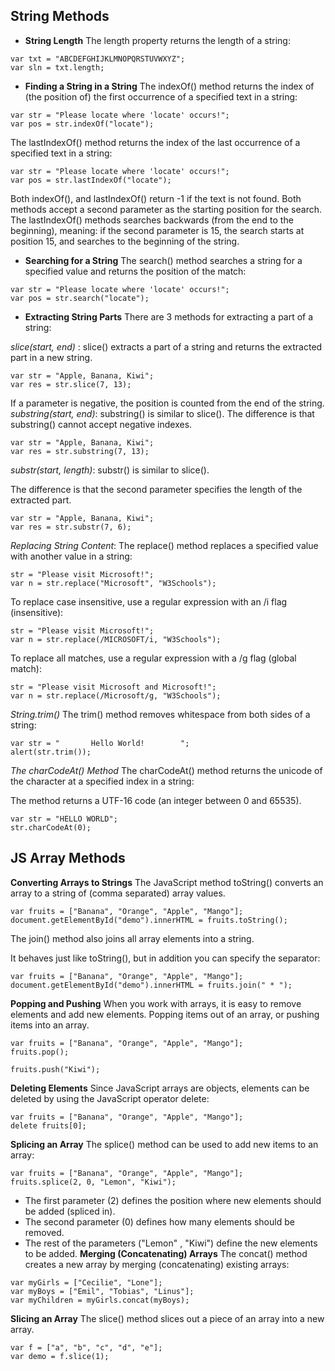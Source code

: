 ## String Methods
- **String Length**
The length property returns the length of a string:
```
var txt = "ABCDEFGHIJKLMNOPQRSTUVWXYZ";
var sln = txt.length;
```
- **Finding a String in a String**
The indexOf() method returns the index of (the position of) the first occurrence of a specified text in a string:
```
var str = "Please locate where 'locate' occurs!";
var pos = str.indexOf("locate");
```
The lastIndexOf() method returns the index of the last occurrence of a specified text in a string:
```
var str = "Please locate where 'locate' occurs!";
var pos = str.lastIndexOf("locate");
```
Both indexOf(), and lastIndexOf() return -1 if the text is not found.
Both methods accept a second parameter as the starting position for the search. The lastIndexOf() methods searches backwards (from the end to the beginning), meaning: if the second parameter is 15, the search starts at position 15, and searches to the beginning of the string.
- **Searching for a String**
The search() method searches a string for a specified value and returns the position of the match:
```
var str = "Please locate where 'locate' occurs!";
var pos = str.search("locate");
```
- **Extracting String Parts**
There are 3 methods for extracting a part of a string:

*slice(start, end)* : slice() extracts a part of a string and returns the extracted part in a new string.
```
var str = "Apple, Banana, Kiwi";
var res = str.slice(7, 13);
```
If a parameter is negative, the position is counted from the end of the string.
*substring(start, end)*: substring() is similar to slice().
The difference is that substring() cannot accept negative indexes.
```
var str = "Apple, Banana, Kiwi";
var res = str.substring(7, 13);
```
*substr(start, length)*: substr() is similar to slice().

The difference is that the second parameter specifies the length of the extracted part.
```
var str = "Apple, Banana, Kiwi";
var res = str.substr(7, 6);
```
*Replacing String Content*:
The replace() method replaces a specified value with another value in a string:
```
str = "Please visit Microsoft!";
var n = str.replace("Microsoft", "W3Schools");
```
To replace case insensitive, use a regular expression with an /i flag (insensitive):
```
str = "Please visit Microsoft!";
var n = str.replace(/MICROSOFT/i, "W3Schools");
```
To replace all matches, use a regular expression with a /g flag (global match):
```
str = "Please visit Microsoft and Microsoft!";
var n = str.replace(/Microsoft/g, "W3Schools");
```
*String.trim()*
The trim() method removes whitespace from both sides of a string:
```
var str = "       Hello World!        ";
alert(str.trim());
```
*The charCodeAt() Method*
The charCodeAt() method returns the unicode of the character at a specified index in a string:

The method returns a UTF-16 code (an integer between 0 and 65535).
```
var str = "HELLO WORLD";
str.charCodeAt(0); 
```

## JS Array Methods
**Converting Arrays to Strings**
The JavaScript method toString() converts an array to a string of (comma separated) array values.
```
var fruits = ["Banana", "Orange", "Apple", "Mango"];
document.getElementById("demo").innerHTML = fruits.toString();
```
The join() method also joins all array elements into a string.

It behaves just like toString(), but in addition you can specify the separator:
```
var fruits = ["Banana", "Orange", "Apple", "Mango"];
document.getElementById("demo").innerHTML = fruits.join(" * ");
```
**Popping and Pushing**
When you work with arrays, it is easy to remove elements and add new elements.
Popping items out of an array, or pushing items into an array.
```
var fruits = ["Banana", "Orange", "Apple", "Mango"];
fruits.pop(); 

fruits.push("Kiwi"); 
```
**Deleting Elements**
Since JavaScript arrays are objects, elements can be deleted by using the JavaScript operator delete:
```
var fruits = ["Banana", "Orange", "Apple", "Mango"];
delete fruits[0]; 
```
**Splicing an Array**
The splice() method can be used to add new items to an array:
```
var fruits = ["Banana", "Orange", "Apple", "Mango"];
fruits.splice(2, 0, "Lemon", "Kiwi");
```
- The first parameter (2) defines the position where new elements should be added (spliced in).
- The second parameter (0) defines how many elements should be removed.
- The rest of the parameters ("Lemon" , "Kiwi") define the new elements to be added.
**Merging (Concatenating) Arrays**
The concat() method creates a new array by merging (concatenating) existing arrays:
```
var myGirls = ["Cecilie", "Lone"];
var myBoys = ["Emil", "Tobias", "Linus"];
var myChildren = myGirls.concat(myBoys); 
```
**Slicing an Array**
The slice() method slices out a piece of an array into a new array.
```
var f = ["a", "b", "c", "d", "e"];
var demo = f.slice(1);
```
